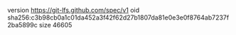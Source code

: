 version https://git-lfs.github.com/spec/v1
oid sha256:c3b98cb0a1c01da452a3f42f62d27b1807da81e0e3e0f8764ab7237f2ba5899c
size 46605
